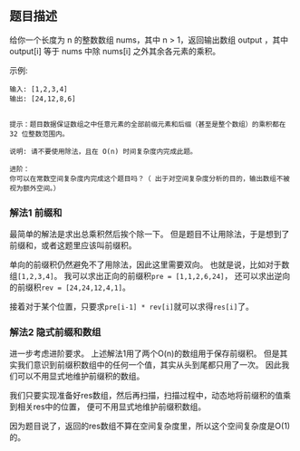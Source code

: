 ## 题目描述
给你一个长度为 n 的整数数组 nums，其中 n > 1，返回输出数组 output ，其中 output[i] 等于 nums 中除 nums[i] 之外其余各元素的乘积。

示例:
```
输入: [1,2,3,4]
输出: [24,12,8,6]
 

提示：题目数据保证数组之中任意元素的全部前缀元素和后缀（甚至是整个数组）的乘积都在 32 位整数范围内。

说明: 请不要使用除法，且在 O(n) 时间复杂度内完成此题。

进阶：
你可以在常数空间复杂度内完成这个题目吗？（ 出于对空间复杂度分析的目的，输出数组不被视为额外空间。）
```

### 解法1 前缀和
最简单的解法是求出总乘积然后挨个除一下。
但是题目不让用除法，于是想到了前缀和，或者这题里应该叫前缀积。

单向的前缀积仍然避免不了用除法，因此这里需要双向。
也就是说，比如对于数组`[1,2,3,4]`。
我可以求出正向的前缀积`pre = [1,1,2,6,24]`，
还可以求出逆向的前缀积`rev = [24,24,12,4,1]`。

接着对于某个位置，只要求`pre[i-1] * rev[i]`就可以求得`res[i]`了。

### 解法2 隐式前缀和数组
进一步考虑进阶要求。
上述解法1用了两个O(n)的数组用于保存前缀积。
但是其实我们意识到前缀积数组中的任何一个值，其实从头到尾都只用了一次。
因此我们可以不用显式地维护前缀积的数组。

我们只要实现准备好res数组，然后再扫描，扫描过程中，动态地将前缀积的值乘到相关res中的位置，
便可不用显式地维护前缀积数组。

因为题目说了，返回的res数组不算在空间复杂度里，所以这个空间复杂度是O(1)的。